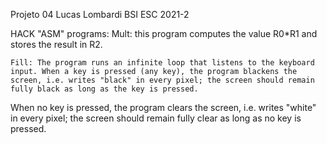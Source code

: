 Projeto 04 Lucas Lombardi BSI ESC 2021-2

HACK "ASM" programs:
	Mult: this program computes the value R0*R1 and stores the result in R2.
	
	Fill: The program runs an infinite loop that listens to the keyboard input. When a key is pressed (any key), the program blackens the screen, i.e. writes "black" in every pixel; the screen should remain fully black as long as the key is pressed. 

When no key is pressed, the program clears the screen, i.e. writes "white" in every pixel; the screen should remain fully clear as long as no key is pressed.